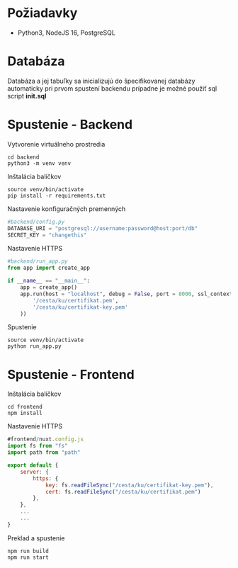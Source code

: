 # Požiadavky
- Python3, NodeJS 16, PostgreSQL

# Databáza
Databáza a jej tabuľky sa inicializujú do špecifikovanej databázy automaticky pri prvom spustení backendu prípadne je možné použiť sql script **init.sql**

# Spustenie - Backend
Vytvorenie virtuálneho prostredia
```
cd backend
python3 -m venv venv
```
Inštalácia balíčkov
```
source venv/bin/activate
pip install -r requirements.txt
```
Nastavenie konfiguračných premenných
```py
#backend/config.py
DATABASE_URI = "postgresql://username:password@host:port/db"
SECRET_KEY = "changethis"
```
Nastavenie HTTPS
```py
#backend/run_app.py
from app import create_app

if __name__ == "__main__":
    app = create_app()
    app.run(host = "localhost", debug = False, port = 8000, ssl_context=(
        '/cesta/ku/certifikat.pem', 
        '/cesta/ku/certifikat-key.pem'
    ))
```
Spustenie
```
source venv/bin/activate
python run_app.py
```

# Spustenie - Frontend
Inštalácia balíčkov
```
cd frontend
npm install
```
Nastavenie HTTPS
```js
#frontend/nuxt.config.js
import fs from "fs"
import path from "path"

export default {
    server: {
        https: {
            key: fs.readFileSync("/cesta/ku/certifikat-key.pem"),
            cert: fs.readFileSync("/cesta/ku/certifikat.pem")
        },
    },
    ...
    ...
}
```
Preklad a spustenie
```
npm run build
npm run start
```